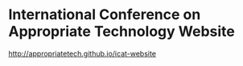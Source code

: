 International Conference on Appropriate Technology Website
==========================================================

http://appropriatetech.github.io/icat-website
